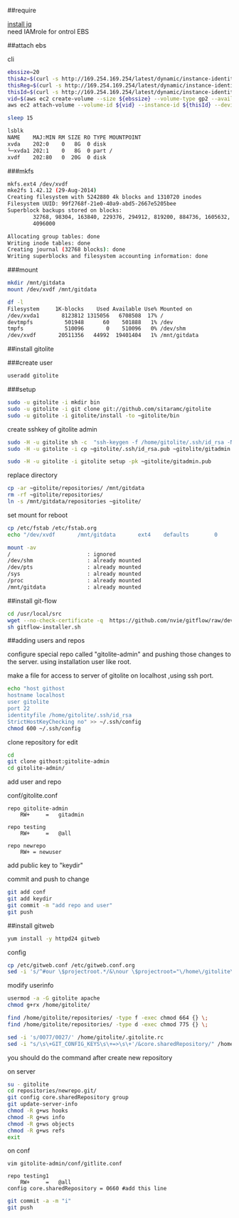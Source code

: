 

##require 

[install jq](https://github.com/hacker65536/myit/blob/master/javascript/jq.md)  
need IAMrole for ontrol EBS



##attach ebs

cli  
```bash
ebssize=20
thisAz=$(curl -s http://169.254.169.254/latest/dynamic/instance-identity/document | jq '.availabilityZone'| tr -d '\"')
thisReg=$(curl -s http://169.254.169.254/latest/dynamic/instance-identity/document | jq '.region' | tr -d '\"')
thisId=$(curl -s http://169.254.169.254/latest/dynamic/instance-identity/document | jq '.instanceId'|tr -d '"')
vid=$(aws ec2 create-volume --size ${ebssize} --volume-type gp2 --availability-zone ${thisAz} --region ${thisReg} | jq '.VolumeId'| tr -d '"')
aws ec2 attach-volume --volume-id ${vid} --instance-id ${thisId} --device /dev/xvdf --region ${thisReg}

sleep 15
```

```bash
lsblk
NAME    MAJ:MIN RM SIZE RO TYPE MOUNTPOINT
xvda    202:0    0   8G  0 disk
└─xvda1 202:1    0   8G  0 part /
xvdf    202:80   0  20G  0 disk
```

###mkfs
```bash
mkfs.ext4 /dev/xvdf
mke2fs 1.42.12 (29-Aug-2014)
Creating filesystem with 5242880 4k blocks and 1310720 inodes
Filesystem UUID: 99f2768f-21e0-40a9-abd5-2667e5205bee
Superblock backups stored on blocks:
        32768, 98304, 163840, 229376, 294912, 819200, 884736, 1605632, 2654208,
        4096000

Allocating group tables: done
Writing inode tables: done
Creating journal (32768 blocks): done
Writing superblocks and filesystem accounting information: done
```

###mount
```bash
mkdir /mnt/gitdata
mount /dev/xvdf /mnt/gitdata
```
```bash
df -l
Filesystem     1K-blocks    Used Available Use% Mounted on
/dev/xvda1       8123812 1315056   6708508  17% /
devtmpfs          501948      60    501888   1% /dev
tmpfs             510096       0    510096   0% /dev/shm
/dev/xvdf       20511356   44992  19401404   1% /mnt/gitdata
```


##install gitolite

###create user
```bash
useradd gitolite
```

###setup

```bash
sudo -u gitolite -i mkdir bin
sudo -u gitolite -i git clone git://github.com/sitaramc/gitolite
sudo -u gitolite -i gitolite/install -to ~gitolite/bin
```
create sshkey of gitolite admin 
```bash
sudo -H -u gitolite sh -c  "ssh-keygen -f /home/gitolite/.ssh/id_rsa -N ''"
sudo -H -u gitolite -i cp ~gitolite/.ssh/id_rsa.pub ~gitolite/gitadmin.pub
```

```bash
sudo -H -u gitolite -i gitolite setup -pk ~gitolite/gitadmin.pub
```

replace directory  
```bash
cp -ar ~gitolite/repositories/ /mnt/gitdata
rm -rf ~gitolite/repositories/
ln -s /mnt/gitdata/repositories ~gitolite/
```

set mount for reboot
```bash
cp /etc/fstab /etc/fstab.org
echo "/dev/xvdf       /mnt/gitdata       ext4    defaults        0       2" >> /etc/fstab
```
```bash
mount -av
/                        : ignored
/dev/shm                 : already mounted
/dev/pts                 : already mounted
/sys                     : already mounted
/proc                    : already mounted
/mnt/gitdata             : already mounted
```

##install git-flow
```bash
cd /usr/local/src
wget --no-check-certificate -q  https://github.com/nvie/gitflow/raw/develop/contrib/gitflow-installer.sh
sh gitflow-installer.sh
```

##adding users and repos 

configure special repo called "gitolite-admin" and pushing those changes to the server.
using installation user like root.

make a file for access to server of gitolite on localhost ,using ssh port.   
```bash
echo "host githost
hostname localhost
user gitolite
port 22
identityfile /home/gitolite/.ssh/id_rsa
StrictHostKeyChecking no" >> ~/.ssh/config
chmod 600 ~/.ssh/config
```

clone repository for edit  
```bash
cd 
git clone githost:gitolite-admin
cd gitolite-admin/
```

add user and repo

conf/gitolite.conf  
```
repo gitolite-admin
    RW+     =   gitadmin

repo testing
    RW+     =   @all

repo newrepo
    RW+ = newuser
```
add public key to "keydir"  

commit and push to change  
```bash
git add conf
git add keydir
git commit -m "add repo and user"
git push
```


##install gitweb
```bash
yum install -y httpd24 gitweb
```

config  
```bash
cp /etc/gitweb.conf /etc/gitweb.conf.org
sed -i 's/^#our \$projectroot.*/&\nour \$projectroot="\/home\/gitolite\/repositories";/' /etc/gitweb.conf
```

modify userinfo  
```bash
usermod -a -G gitolite apache
chmod g+rx /home/gitolite/

find /home/gitolite/repositories/ -type f -exec chmod 664 {} \; 
find /home/gitolite/repositories/ -type d -exec chmod 775 {} \;

sed -i 's/0077/0027/' /home/gitolite/.gitolite.rc
sed -i "s/\s\+GIT_CONFIG_KEYS\s\+=>\s\+'/&core.sharedRepository/" /home/gitolite/.gitolite.rc
```

you should do the command after create new repository  

on server
```bash
su - gitolite
cd repositories/newrepo.git/
git config core.sharedRepository group
git update-server-info
chmod -R g+ws hooks
chmod -R g+ws info
chmod -R g+ws objects
chmod -R g+ws refs
exit
```

on conf
```
vim gitolite-admin/conf/gitlite.conf
```

```
repo testing1
    RW+     =   @all
config core.sharedRepository = 0660 #add this line
```

```bash
git commit -a -m "i"
git push
```


